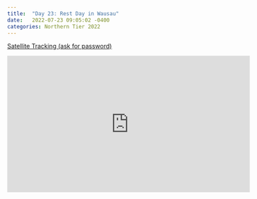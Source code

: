 ```yaml
---
title:  "Day 23: Rest Day in Wausau"
date:   2022-07-23 09:05:02 -0400
categories: Northern Tier 2022
---
```


[Satellite Tracking (ask for password)](https://us0-share.explore.garmin.com/share/harveybarnhard)

<iframe width="560" height="315" src="https://www.youtube.com/embed/hfp4McSQnBU" frameborder="0" allow="autoplay; encrypted-media" allowfullscreen></iframe>

<p style="text-align: center;"><div class='strava-embed-placeholder' data-embed-type='activity' data-embed-id='7515535565'></div><script src='https://strava-embeds.com/embed.js'></script></p>
